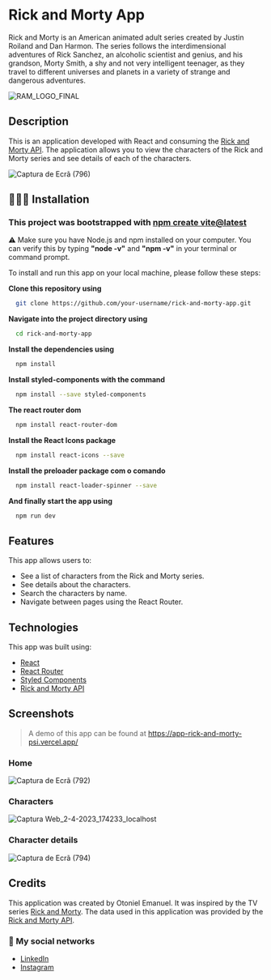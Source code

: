 # Rick and Morty App

<p>Rick and Morty is an American animated adult series created by Justin Roiland and Dan Harmon. The series follows the interdimensional adventures of Rick Sanchez, an alcoholic scientist and genius, and his grandson, Morty Smith, a shy and not very intelligent teenager, as they travel to different universes and planets in a variety of strange and dangerous adventures.</p>

![RAM_LOGO_FINAL](https://user-images.githubusercontent.com/93485038/229370139-dd9f6535-62cb-4b0f-87d5-65e6001cbff0.jpg)

## Description
This is an application developed with React and consuming the <a href="https://rickandmortyapi.com/">Rick and Morty API</a>. The application allows you to view the characters of the Rick and Morty series and see details of each of the characters. 

![Captura de Ecrã (796)](https://user-images.githubusercontent.com/93485038/229370259-bcd4b1f8-6aef-44ba-928d-5f068d6334bf.png)


## 👨🏽‍💻 Installation

### This project was bootstrapped with <a href="https://vitejs.dev/guide/">npm create vite@latest</a>

<p>⚠️ Make sure you have Node.js and npm installed on your computer. You can verify this by typing <strong>"node -v"</strong> and <strong>"npm -v"</strong> in your terminal or command prompt.</p>

To install and run this app on your local machine, please follow these steps:

<strong><p>Clone this repository using</p></strong>

```bash
  git clone https://github.com/your-username/rick-and-morty-app.git
```

<strong><p>Navigate into the project directory using</p></strong>

```bash
  cd rick-and-morty-app
```

<strong><p>Install the dependencies using</p></strong>

```bash
  npm install
```

<strong><p>Install styled-components with the command</p></strong>

```bash
  npm install --save styled-components
```

<strong><p>The react router dom</p></strong>

```bash
  npm install react-router-dom
```

<strong><p>Install the React Icons package</p></strong>

```bash
  npm install react-icons --save
```

<strong><p>Install the preloader package com o comando</p></strong>

```bash
  npm install react-loader-spinner --save
```

<strong><p>And finally start the app using</p></strong>

```bash
  npm run dev
```

## Features

<p>This app allows users to:</p>

+ See a list of characters from the Rick and Morty series.
+ See details about the characters.
+ Search the characters by name.
+ Navigate between pages using the React Router.

## Technologies

<p>This app was built using:<p/>

+ <a href="https://legacy.reactjs.org/docs/getting-started.html">React</a>
+ <a href="https://reactrouter.com/en/main">React Router</a>
+ <a href="https://styled-components.com/">Styled Components</a>
+ <a href="https://rickandmortyapi.com/">Rick and Morty API</a>

## Screenshots

> A demo of this app can be found at https://app-rick-and-morty-psi.vercel.app/

### Home

![Captura de Ecrã (792)](https://user-images.githubusercontent.com/93485038/229369522-80db73fa-4581-403a-b83b-665b07921c98.png)

### Characters

![Captura Web_2-4-2023_174233_localhost](https://user-images.githubusercontent.com/93485038/229369402-2fd19281-4e8a-43be-ac15-f310f6141024.jpeg)

### Character details

![Captura de Ecrã (794)](https://user-images.githubusercontent.com/93485038/229369458-82075afa-246b-4fe1-ac3a-793594b96ed8.png)

## Credits

This application was created by Otoniel Emanuel. It was inspired by the TV series <a href="https://www.adultswim.com/videos/rick-and-morty/">Rick and Morty</a>. The data used in this application was provided by the <a href="https://rickandmortyapi.com/">Rick and Morty API</a>.

### 📱 My social networks

+ <a href="https://www.linkedin.com/in/otoniel-emanuel-b80727261/">LinkedIn</a>
+ <a href="https://www.instagram.com/eusouootis_">Instagram</a>
